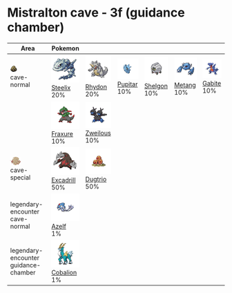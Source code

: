 # Mistralton cave - 3f (guidance chamber)

| Area                                                                    | Pokemon                                                                                          | &nbsp;                                                                                         | &nbsp;                                                                                       | &nbsp;                                                                                       | &nbsp;                                                                                     | &nbsp;                                                                                     |
| ----------------------------------------------------------------------- | ------------------------------------------------------------------------------------------------ | ---------------------------------------------------------------------------------------------- | -------------------------------------------------------------------------------------------- | -------------------------------------------------------------------------------------------- | ------------------------------------------------------------------------------------------ | ------------------------------------------------------------------------------------------ |
| ![cave-normal](../../img/items/cave-normal.png)<br/>cave-normal<br/>    | ![steelix](../../img/pokemon/208.png) <br/>[Steelix](/blaze-black-wiki/pokemon/208) <br/>20%     | ![rhydon](../../img/pokemon/112.png) <br/>[Rhydon](/blaze-black-wiki/pokemon/112) <br/>20%     | ![pupitar](../../img/pokemon/247.png) <br/>[Pupitar](/blaze-black-wiki/pokemon/247) <br/>10% | ![shelgon](../../img/pokemon/372.png) <br/>[Shelgon](/blaze-black-wiki/pokemon/372) <br/>10% | ![metang](../../img/pokemon/375.png) <br/>[Metang](/blaze-black-wiki/pokemon/375) <br/>10% | ![gabite](../../img/pokemon/444.png) <br/>[Gabite](/blaze-black-wiki/pokemon/444) <br/>10% |
|                                                                         | ![fraxure](../../img/pokemon/611.png) <br/>[Fraxure](/blaze-black-wiki/pokemon/611) <br/>10%     | ![zweilous](../../img/pokemon/634.png) <br/>[Zweilous](/blaze-black-wiki/pokemon/634) <br/>10% |
| ![cave-special](../../img/items/cave-special.png)<br/>cave-special<br/> | ![excadrill](../../img/pokemon/530.png) <br/>[Excadrill](/blaze-black-wiki/pokemon/530) <br/>50% | ![dugtrio](../../img/pokemon/051.png) <br/>[Dugtrio](/blaze-black-wiki/pokemon/051) <br/>50%   |
| legendary-encounter cave-normal<br/>                                    | ![azelf](../../img/pokemon/482.png) <br/>[Azelf](/blaze-black-wiki/pokemon/482) <br/>1%          |
| legendary-encounter guidance-chamber<br/>                               | ![cobalion](../../img/pokemon/638.png) <br/>[Cobalion](/blaze-black-wiki/pokemon/638) <br/>1%    |